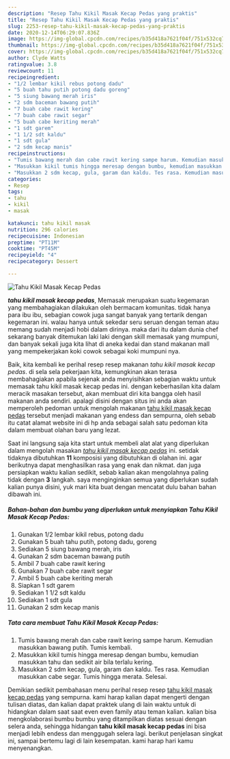 ```yaml
---
description: "Resep Tahu Kikil Masak Kecap Pedas yang praktis"
title: "Resep Tahu Kikil Masak Kecap Pedas yang praktis"
slug: 2253-resep-tahu-kikil-masak-kecap-pedas-yang-praktis
date: 2020-12-14T06:29:07.836Z
image: https://img-global.cpcdn.com/recipes/b35d418a7621f04f/751x532cq70/tahu-kikil-masak-kecap-pedas-foto-resep-utama.jpg
thumbnail: https://img-global.cpcdn.com/recipes/b35d418a7621f04f/751x532cq70/tahu-kikil-masak-kecap-pedas-foto-resep-utama.jpg
cover: https://img-global.cpcdn.com/recipes/b35d418a7621f04f/751x532cq70/tahu-kikil-masak-kecap-pedas-foto-resep-utama.jpg
author: Clyde Watts
ratingvalue: 3.8
reviewcount: 11
recipeingredient:
- "1/2 lembar kikil rebus potong dadu"
- "5 buah tahu putih potong dadu goreng"
- "5 siung bawang merah iris"
- "2 sdm baceman bawang putih"
- "7 buah cabe rawit kering"
- "7 buah cabe rawit segar"
- "5 buah cabe keriting merah"
- "1 sdt garem"
- "1 1/2 sdt kaldu"
- "1 sdt gula"
- "2 sdm kecap manis"
recipeinstructions:
- "Tumis bawang merah dan cabe rawit kering sampe harum. Kemudian masukkan bawang putih. Tumis kembali."
- "Masukkan kikil tumis hingga meresap dengan bumbu, kemudian masukkan tahu dan sedikit air bila terlalu kering."
- "Masukkan 2 sdm kecap, gula, garam dan kaldu. Tes rasa. Kemudian masukkan cabe segar. Tumis hingga merata. Selesai."
categories:
- Resep
tags:
- tahu
- kikil
- masak

katakunci: tahu kikil masak 
nutrition: 296 calories
recipecuisine: Indonesian
preptime: "PT11M"
cooktime: "PT45M"
recipeyield: "4"
recipecategory: Dessert

---
```



![Tahu Kikil Masak Kecap Pedas](https://img-global.cpcdn.com/recipes/b35d418a7621f04f/751x532cq70/tahu-kikil-masak-kecap-pedas-foto-resep-utama.jpg)

<b><i>tahu kikil masak kecap pedas</i></b>, Memasak merupakan suatu kegemaran yang membahagiakan dilakukan oleh bermacam komunitas. tidak hanya para ibu ibu, sebagian cowok juga sangat banyak yang tertarik dengan kegemaran ini. walau hanya untuk sekedar seru seruan dengan teman atau memang sudah menjadi hobi dalam dirinya. maka dari itu dalam dunia chef sekarang banyak ditemukan laki laki dengan skill memasak yang mumpuni, dan banyak sekali juga kita lihat di aneka kedai dan stand makanan mall yang mempekerjakan koki cowok sebagai koki mumpuni nya.



Baik, kita kembali ke perihal resep resep makanan <i>tahu kikil masak kecap pedas</i>. di sela sela pekerjaan kita, kemungkinan akan terasa membahagiakan apabila sejenak anda menyisihkan sebagian waktu untuk memasak tahu kikil masak kecap pedas ini. dengan keberhasilan kita dalam meracik masakan tersebut, akan membuat diri kita bangga oleh hasil makanan anda sendiri. apalagi disini dengan situs ini anda akan memperoleh pedoman untuk mengolah makanan <u>tahu kikil masak kecap pedas</u> tersebut menjadi makanan yang endess dan sempurna, oleh sebab itu catat alamat website ini di hp anda sebagai salah satu pedoman kita dalam membuat olahan baru yang lezat.


Saat ini langsung saja kita start untuk membeli alat alat yang diperlukan dalam mengolah masakan <u><i>tahu kikil masak kecap pedas</i></u> ini. setidak tidaknya dibutuhkan <b>11</b> komposisi yang dibutuhkan di olahan ini. agar berikutnya dapat menghasilkan rasa yang enak dan nikmat. dan juga persiapkan waktu kalian sedikit, sebab kalian akan mengolahnya paling tidak dengan <b>3</b> langkah. saya menginginkan semua yang diperlukan sudah kalian punya disini, yuk mari kita buat dengan mencatat dulu bahan bahan dibawah ini.

<!--inarticleads1-->

##### Bahan-bahan dan bumbu yang diperlukan untuk menyiapkan Tahu Kikil Masak Kecap Pedas:

1. Gunakan 1/2 lembar kikil rebus, potong dadu
1. Gunakan 5 buah tahu putih, potong dadu, goreng
1. Sediakan 5 siung bawang merah, iris
1. Gunakan 2 sdm baceman bawang putih
1. Ambil 7 buah cabe rawit kering
1. Gunakan 7 buah cabe rawit segar
1. Ambil 5 buah cabe keriting merah
1. Siapkan 1 sdt garem
1. Sediakan 1 1/2 sdt kaldu
1. Sediakan 1 sdt gula
1. Gunakan 2 sdm kecap manis




<!--inarticleads2-->

##### Tata cara membuat Tahu Kikil Masak Kecap Pedas:

1. Tumis bawang merah dan cabe rawit kering sampe harum. Kemudian masukkan bawang putih. Tumis kembali.
1. Masukkan kikil tumis hingga meresap dengan bumbu, kemudian masukkan tahu dan sedikit air bila terlalu kering.
1. Masukkan 2 sdm kecap, gula, garam dan kaldu. Tes rasa. Kemudian masukkan cabe segar. Tumis hingga merata. Selesai.




Demikian sedikit pembahasan menu perihal resep resep <u>tahu kikil masak kecap pedas</u> yang sempurna. kami harap kalian dapat mengerti dengan tulisan diatas, dan kalian dapat praktek ulang di lain waktu untuk di hidangkan dalam saat saat even even family atau teman kalian. kalian bisa mengkolaborasi bumbu bumbu yang ditampilkan diatas sesuai dengan selera anda, sehingga hidangan <b>tahu kikil masak kecap pedas</b> ini bisa menjadi lebih endess dan menggugah selera lagi. berikut penjelasan singkat ini, sampai bertemu lagi di lain kesempatan. kami harap hari kamu menyenangkan.
